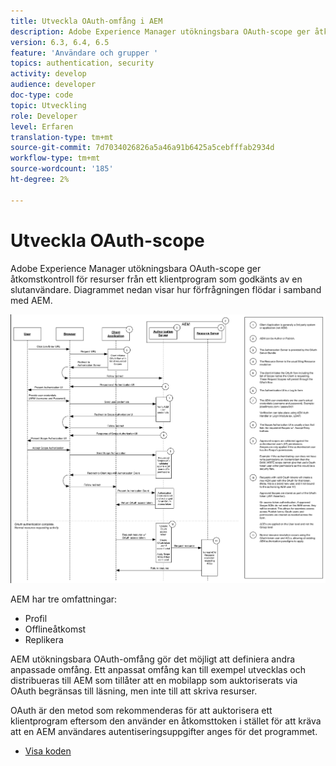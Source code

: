 ```yaml
---
title: Utveckla OAuth-omfång i AEM
description: Adobe Experience Manager utökningsbara OAuth-scope ger åtkomstkontroll för resurser från ett klientprogram som är auktoriserat av en slutanvändare. Diagrammet nedan visar hur förfrågningen flödar i samband med AEM.
version: 6.3, 6.4, 6.5
feature: 'Användare och grupper '
topics: authentication, security
activity: develop
audience: developer
doc-type: code
topic: Utveckling
role: Developer
level: Erfaren
translation-type: tm+mt
source-git-commit: 7d7034026826a5a46a91b6425a5cebfffab2934d
workflow-type: tm+mt
source-wordcount: '185'
ht-degree: 2%

---
```



# Utveckla OAuth-scope

Adobe Experience Manager utökningsbara OAuth-scope ger åtkomstkontroll för resurser från ett klientprogram som godkänts av en slutanvändare. Diagrammet nedan visar hur förfrågningen flödar i samband med AEM.

![Oauth-omfångsflöde](./assets/oauth-code-sample-develop/oauth-scopes-flow.png)

AEM har tre omfattningar:

* Profil
* Offlineåtkomst
* Replikera

AEM utökningsbara OAuth-omfång gör det möjligt att definiera andra anpassade omfång. Ett anpassat omfång kan till exempel utvecklas och distribueras till AEM som tillåter att en mobilapp som auktoriserats via OAuth begränsas till läsning, men inte till att skriva resurser.

OAuth är den metod som rekommenderas för att auktorisera ett klientprogram eftersom den använder en åtkomsttoken i stället för att kräva att en AEM användares autentiseringsuppgifter anges för det programmet.

* [Visa koden](https://github.com/Adobe-Consulting-Services/acs-aem-samples/blob/legacy/bundle/src/main/java/com/adobe/acs/samples/authentication/oauth/impl/SampleScopeWithPrivileges.java)

